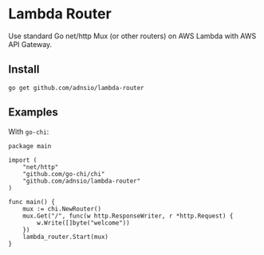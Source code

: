# Lambda Router

Use standard Go net/http Mux (or other routers) on AWS Lambda with AWS API Gateway.

## Install

`go get github.com/adnsio/lambda-router`

## Examples

With `go-chi`:
```golang
package main

import (
    "net/http"
    "github.com/go-chi/chi"
    "github.com/adnsio/lambda-router"
)

func main() {
    mux := chi.NewRouter()
    mux.Get("/", func(w http.ResponseWriter, r *http.Request) {
        w.Write([]byte("welcome"))
    })
    lambda_router.Start(mux)
}
```
